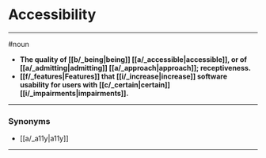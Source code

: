 # Accessibility
---
#noun
- **The quality of [[b/_being|being]] [[a/_accessible|accessible]], or of [[a/_admitting|admitting]] [[a/_approach|approach]]; receptiveness.**
- **[[f/_features|Features]] that [[i/_increase|increase]] software usability for users with [[c/_certain|certain]] [[i/_impairments|impairments]].**
---
### Synonyms
- [[a/_a11y|a11y]]
---
